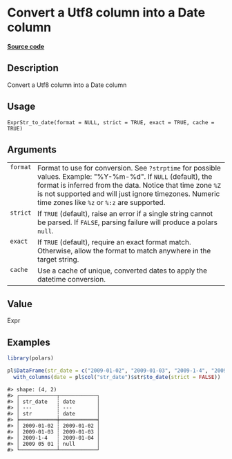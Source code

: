 
# Convert a Utf8 column into a Date column

[**Source code**](https://github.com/pola-rs/r-polars/tree/main/R/expr__string.R#L118)

## Description

Convert a Utf8 column into a Date column

## Usage

<pre><code class='language-R'>ExprStr_to_date(format = NULL, strict = TRUE, exact = TRUE, cache = TRUE)
</code></pre>

## Arguments

<table>
<tr>
<td style="white-space: nowrap; font-family: monospace; vertical-align: top">
<code id="ExprStr_to_date_:_format">format</code>
</td>
<td>
Format to use for conversion. See <code>?strptime</code> for possible
values. Example: "%Y-%m-%d". If <code>NULL</code> (default), the format
is inferred from the data. Notice that time zone
<code style="white-space: pre;">%Z</code> is not supported and will just
ignore timezones. Numeric time zones like
<code style="white-space: pre;">%z</code> or
<code style="white-space: pre;">%:z</code> are supported.
</td>
</tr>
<tr>
<td style="white-space: nowrap; font-family: monospace; vertical-align: top">
<code id="ExprStr_to_date_:_strict">strict</code>
</td>
<td>
If <code>TRUE</code> (default), raise an error if a single string cannot
be parsed. If <code>FALSE</code>, parsing failure will produce a polars
<code>null</code>.
</td>
</tr>
<tr>
<td style="white-space: nowrap; font-family: monospace; vertical-align: top">
<code id="ExprStr_to_date_:_exact">exact</code>
</td>
<td>
If <code>TRUE</code> (default), require an exact format match.
Otherwise, allow the format to match anywhere in the target string.
</td>
</tr>
<tr>
<td style="white-space: nowrap; font-family: monospace; vertical-align: top">
<code id="ExprStr_to_date_:_cache">cache</code>
</td>
<td>
Use a cache of unique, converted dates to apply the datetime conversion.
</td>
</tr>
</table>

## Value

Expr

## Examples

``` r
library(polars)

pl$DataFrame(str_date = c("2009-01-02", "2009-01-03", "2009-1-4", "2009 05 01"))$
  with_columns(date = pl$col("str_date")$str$to_date(strict = FALSE))
```

    #> shape: (4, 2)
    #> ┌────────────┬────────────┐
    #> │ str_date   ┆ date       │
    #> │ ---        ┆ ---        │
    #> │ str        ┆ date       │
    #> ╞════════════╪════════════╡
    #> │ 2009-01-02 ┆ 2009-01-02 │
    #> │ 2009-01-03 ┆ 2009-01-03 │
    #> │ 2009-1-4   ┆ 2009-01-04 │
    #> │ 2009 05 01 ┆ null       │
    #> └────────────┴────────────┘
